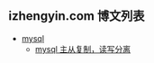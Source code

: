 izhengyin.com 博文列表
-------

* [mysql](http://izhengyin.com/Category/9)
    *  [mysql 主从复制，读写分离](http://izhengyin.com/Detail/11.html)